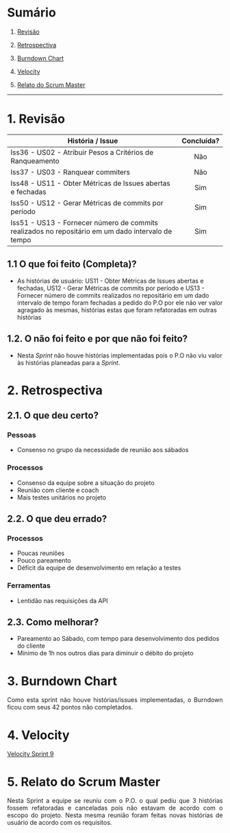 # Sumário

1. [Revisão](#1-revisão)

2. [Retrospectiva](#2-retrospectiva)

3. [Burndown Chart](#3-burndown-chart)

4. [Velocity](#4-velocity)

5. [Relato do Scrum Master](#5-relato-do-scrum-master)

---

# 1. Revisão

| História / Issue | Concluída? |
| -------- | :----: |
| Iss36 - US02 - Atribuir Pesos a Critérios de Ranqueamento | Não |
| Iss37 - US03 - Ranquear commiters | Não |
| Iss48 - US11 - Obter Métricas de Issues abertas e fechadas | Sim |
| Iss50 - US12 - Gerar Métricas de commits por período | Sim |
| Iss51 - US13 - Fornecer número de commits realizados no repositário em um dado intervalo de tempo | Sim |

## 1.1 O que foi feito (Completa)?
 * As histórias de usuário: US11 - Obter Métricas de Issues abertas e fechadas, US12 - Gerar Métricas de commits por período e US13 - Fornecer número de commits realizados no repositário em um dado intervalo de tempo foram fechadas a pedido do P.O por ele não ver valor agragado às mesmas, histórias estas que foram refatoradas em outras histórias

## 1.2. O não foi feito e por que não foi feito?
 * Nesta _Sprint_ não houve histórias implementadas pois o P.O não viu valor às histórias planeadas para a _Sprint_.

# 2. Retrospectiva

## 2.1. O que deu certo?  

### Pessoas
* Consenso no grupo da necessidade de reunião aos sábados

### Processos
* Consenso da equipe sobre a situação do projeto
* Reunião com cliente e coach
* Mais testes unitários no projeto


<!-- ### Ferramentas
*  -->

## 2.2. O que deu errado? 

<!-- ### Pessoas
*  -->

### Processos
* Poucas reuniões
* Pouco pareamento
* Déficit da equipe de desenvolvimento em relação a testes

### Ferramentas
* Lentidão nas requisições da API


## 2.3. Como melhorar?
*   Pareamento ao Sábado, com tempo para desenvolvimento dos pedidos do cliente
*   Mínimo de 1h nos outros dias para diminuir o débito do projeto

# 3. Burndown Chart
<!-- ![Sprint  - Burndown](https://i.imgur.com/) -->

<p align = "justify">Como esta sprint não houve histórias/issues implementadas, o Burndown ficou com seus 42 pontos não completados.</p>



# 4. Velocity
<p align = "justify">

[Velocity Sprint 9](https://github.com/fga-gpp-mds/2018.1-Cardinals/milestone/10#reports?report=velocity&milestones:not=3341166,3362959,3406308,3406310,3423561)

</p>

# 5. Relato do Scrum Master
<p align = "justify">Nesta Sprint a equipe se reuniu com o P.O. o qual pediu que 3 histórias fossem refatoradas e canceladas pois não estavam de acordo com o escopo do projeto. Nesta mesma reunião foram feitas novas histórias de usuário de acordo com os requisitos.
</p>
